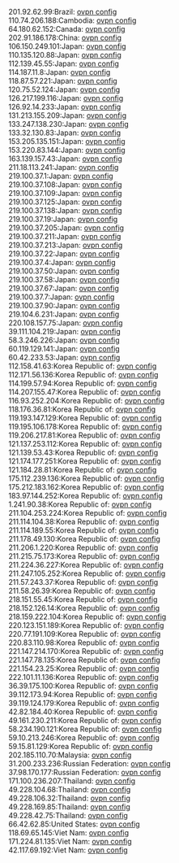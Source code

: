 201.92.62.99:Brazil: [ovpn config](vpn/201_92_62_99.ovpn)  
110.74.206.188:Cambodia: [ovpn config](vpn/110_74_206_188.ovpn)  
64.180.62.152:Canada: [ovpn config](vpn/64_180_62_152.ovpn)  
202.91.186.178:China: [ovpn config](vpn/202_91_186_178.ovpn)  
106.150.249.101:Japan: [ovpn config](vpn/106_150_249_101.ovpn)  
110.135.120.88:Japan: [ovpn config](vpn/110_135_120_88.ovpn)  
112.139.45.55:Japan: [ovpn config](vpn/112_139_45_55.ovpn)  
114.187.11.8:Japan: [ovpn config](vpn/114_187_11_8.ovpn)  
118.87.57.221:Japan: [ovpn config](vpn/118_87_57_221.ovpn)  
120.75.52.124:Japan: [ovpn config](vpn/120_75_52_124.ovpn)  
126.217.199.116:Japan: [ovpn config](vpn/126_217_199_116.ovpn)  
126.92.14.233:Japan: [ovpn config](vpn/126_92_14_233.ovpn)  
131.213.155.209:Japan: [ovpn config](vpn/131_213_155_209.ovpn)  
133.247.138.230:Japan: [ovpn config](vpn/133_247_138_230.ovpn)  
133.32.130.83:Japan: [ovpn config](vpn/133_32_130_83.ovpn)  
153.205.135.151:Japan: [ovpn config](vpn/153_205_135_151.ovpn)  
153.220.83.144:Japan: [ovpn config](vpn/153_220_83_144.ovpn)  
163.139.157.43:Japan: [ovpn config](vpn/163_139_157_43.ovpn)  
211.18.113.241:Japan: [ovpn config](vpn/211_18_113_241.ovpn)  
219.100.37.1:Japan: [ovpn config](vpn/219_100_37_1.ovpn)  
219.100.37.108:Japan: [ovpn config](vpn/219_100_37_108.ovpn)  
219.100.37.109:Japan: [ovpn config](vpn/219_100_37_109.ovpn)  
219.100.37.125:Japan: [ovpn config](vpn/219_100_37_125.ovpn)  
219.100.37.138:Japan: [ovpn config](vpn/219_100_37_138.ovpn)  
219.100.37.19:Japan: [ovpn config](vpn/219_100_37_19.ovpn)  
219.100.37.205:Japan: [ovpn config](vpn/219_100_37_205.ovpn)  
219.100.37.211:Japan: [ovpn config](vpn/219_100_37_211.ovpn)  
219.100.37.213:Japan: [ovpn config](vpn/219_100_37_213.ovpn)  
219.100.37.22:Japan: [ovpn config](vpn/219_100_37_22.ovpn)  
219.100.37.4:Japan: [ovpn config](vpn/219_100_37_4.ovpn)  
219.100.37.50:Japan: [ovpn config](vpn/219_100_37_50.ovpn)  
219.100.37.58:Japan: [ovpn config](vpn/219_100_37_58.ovpn)  
219.100.37.67:Japan: [ovpn config](vpn/219_100_37_67.ovpn)  
219.100.37.7:Japan: [ovpn config](vpn/219_100_37_7.ovpn)  
219.100.37.90:Japan: [ovpn config](vpn/219_100_37_90.ovpn)  
219.104.6.231:Japan: [ovpn config](vpn/219_104_6_231.ovpn)  
220.108.157.75:Japan: [ovpn config](vpn/220_108_157_75.ovpn)  
39.111.104.219:Japan: [ovpn config](vpn/39_111_104_219.ovpn)  
58.3.246.226:Japan: [ovpn config](vpn/58_3_246_226.ovpn)  
60.119.129.141:Japan: [ovpn config](vpn/60_119_129_141.ovpn)  
60.42.233.53:Japan: [ovpn config](vpn/60_42_233_53.ovpn)  
112.158.41.63:Korea Republic of: [ovpn config](vpn/112_158_41_63.ovpn)  
112.171.56.136:Korea Republic of: [ovpn config](vpn/112_171_56_136.ovpn)  
114.199.57.94:Korea Republic of: [ovpn config](vpn/114_199_57_94.ovpn)  
114.207.155.47:Korea Republic of: [ovpn config](vpn/114_207_155_47.ovpn)  
116.93.252.204:Korea Republic of: [ovpn config](vpn/116_93_252_204.ovpn)  
118.176.36.81:Korea Republic of: [ovpn config](vpn/118_176_36_81.ovpn)  
119.193.147.129:Korea Republic of: [ovpn config](vpn/119_193_147_129.ovpn)  
119.195.106.178:Korea Republic of: [ovpn config](vpn/119_195_106_178.ovpn)  
119.206.217.81:Korea Republic of: [ovpn config](vpn/119_206_217_81.ovpn)  
121.137.253.112:Korea Republic of: [ovpn config](vpn/121_137_253_112.ovpn)  
121.139.53.43:Korea Republic of: [ovpn config](vpn/121_139_53_43.ovpn)  
121.174.177.251:Korea Republic of: [ovpn config](vpn/121_174_177_251.ovpn)  
121.184.28.81:Korea Republic of: [ovpn config](vpn/121_184_28_81.ovpn)  
175.112.239.136:Korea Republic of: [ovpn config](vpn/175_112_239_136.ovpn)  
175.212.183.162:Korea Republic of: [ovpn config](vpn/175_212_183_162.ovpn)  
183.97.144.252:Korea Republic of: [ovpn config](vpn/183_97_144_252.ovpn)  
1.241.90.38:Korea Republic of: [ovpn config](vpn/1_241_90_38.ovpn)  
211.104.253.224:Korea Republic of: [ovpn config](vpn/211_104_253_224.ovpn)  
211.114.104.38:Korea Republic of: [ovpn config](vpn/211_114_104_38.ovpn)  
211.114.189.55:Korea Republic of: [ovpn config](vpn/211_114_189_55.ovpn)  
211.178.49.130:Korea Republic of: [ovpn config](vpn/211_178_49_130.ovpn)  
211.206.1.220:Korea Republic of: [ovpn config](vpn/211_206_1_220.ovpn)  
211.215.75.173:Korea Republic of: [ovpn config](vpn/211_215_75_173.ovpn)  
211.224.36.227:Korea Republic of: [ovpn config](vpn/211_224_36_227.ovpn)  
211.247.105.252:Korea Republic of: [ovpn config](vpn/211_247_105_252.ovpn)  
211.57.243.37:Korea Republic of: [ovpn config](vpn/211_57_243_37.ovpn)  
211.58.26.39:Korea Republic of: [ovpn config](vpn/211_58_26_39.ovpn)  
218.151.55.45:Korea Republic of: [ovpn config](vpn/218_151_55_45.ovpn)  
218.152.126.14:Korea Republic of: [ovpn config](vpn/218_152_126_14.ovpn)  
218.159.222.104:Korea Republic of: [ovpn config](vpn/218_159_222_104.ovpn)  
220.123.151.189:Korea Republic of: [ovpn config](vpn/220_123_151_189.ovpn)  
220.77.191.109:Korea Republic of: [ovpn config](vpn/220_77_191_109.ovpn)  
220.83.110.98:Korea Republic of: [ovpn config](vpn/220_83_110_98.ovpn)  
221.147.214.170:Korea Republic of: [ovpn config](vpn/221_147_214_170.ovpn)  
221.147.78.135:Korea Republic of: [ovpn config](vpn/221_147_78_135.ovpn)  
221.154.23.25:Korea Republic of: [ovpn config](vpn/221_154_23_25.ovpn)  
222.101.11.136:Korea Republic of: [ovpn config](vpn/222_101_11_136.ovpn)  
36.39.175.100:Korea Republic of: [ovpn config](vpn/36_39_175_100.ovpn)  
39.112.173.94:Korea Republic of: [ovpn config](vpn/39_112_173_94.ovpn)  
39.119.124.179:Korea Republic of: [ovpn config](vpn/39_119_124_179.ovpn)  
42.82.184.40:Korea Republic of: [ovpn config](vpn/42_82_184_40.ovpn)  
49.161.230.211:Korea Republic of: [ovpn config](vpn/49_161_230_211.ovpn)  
58.234.190.121:Korea Republic of: [ovpn config](vpn/58_234_190_121.ovpn)  
59.10.213.246:Korea Republic of: [ovpn config](vpn/59_10_213_246.ovpn)  
59.15.81.129:Korea Republic of: [ovpn config](vpn/59_15_81_129.ovpn)  
202.185.110.70:Malaysia: [ovpn config](vpn/202_185_110_70.ovpn)  
31.200.233.236:Russian Federation: [ovpn config](vpn/31_200_233_236.ovpn)  
37.98.170.177:Russian Federation: [ovpn config](vpn/37_98_170_177.ovpn)  
171.100.236.207:Thailand: [ovpn config](vpn/171_100_236_207.ovpn)  
49.228.104.68:Thailand: [ovpn config](vpn/49_228_104_68.ovpn)  
49.228.106.32:Thailand: [ovpn config](vpn/49_228_106_32.ovpn)  
49.228.169.85:Thailand: [ovpn config](vpn/49_228_169_85.ovpn)  
49.228.42.75:Thailand: [ovpn config](vpn/49_228_42_75.ovpn)  
66.42.62.85:United States: [ovpn config](vpn/66_42_62_85.ovpn)  
118.69.65.145:Viet Nam: [ovpn config](vpn/118_69_65_145.ovpn)  
171.224.81.135:Viet Nam: [ovpn config](vpn/171_224_81_135.ovpn)  
42.117.69.192:Viet Nam: [ovpn config](vpn/42_117_69_192.ovpn)  

